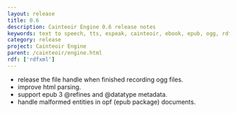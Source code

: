 ```yaml
---
layout: release
title: 0.6
description: Cainteoir Engine 0.6 release notes
keywords: text to speech, tts, espeak, cainteoir, ebook, epub, ogg, rdf, metadata
category: release
project: Cainteoir Engine
parent: /cainteoir/engine.html
rdf: ['rdfxml']
---
```


*  release the file handle when finished recording ogg files.
*  improve html parsing.
*  support epub 3 @refines and @datatype metadata.
*  handle malformed entities in opf (epub package) documents.
